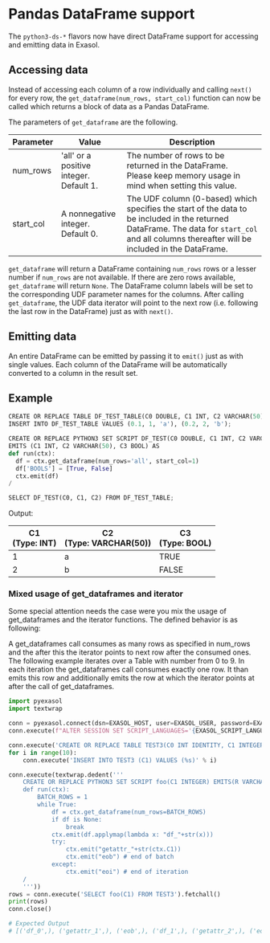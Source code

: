 # Pandas DataFrame support
The `python3-ds-*` flavors now have direct DataFrame support for accessing and emitting data in Exasol.

## Accessing data
Instead of accessing each column of a row individually and calling `next()` for every row, the `get_dataframe(num_rows, start_col)` function can now be called which returns a block of data as a Pandas DataFrame.

The parameters of `get_dataframe` are the following.

| Parameter | Value | Description |
| ----- | ----- | ----- |
| num_rows | 'all' or a positive integer. Default 1. | The number of rows to be returned in the DataFrame.<br>Please keep memory usage in mind when setting this value. |
| start_col | A nonnegative integer. Default 0. | The UDF column (0-based) which specifies the start of the data to be included in the returned DataFrame. The data for `start_col` and all columns thereafter will be included in the DataFrame. |

`get_dataframe` will return a DataFrame containing `num_rows` rows or a lesser number if `num_rows` are not available. If there are zero rows available, `get_dataframe` will return `None`. The DataFrame column labels will be set to the corresponding UDF parameter names for the columns. After calling `get_dataframe`, the UDF data iterator will point to the next row (i.e. following the last row in the DataFrame) just as with `next()`.

## Emitting data
An entire DataFrame can be emitted by passing it to `emit()` just as with single values. Each column of the DataFrame will be  automatically converted to a column in the result set.

## Example
```python
CREATE OR REPLACE TABLE DF_TEST_TABLE(C0 DOUBLE, C1 INT, C2 VARCHAR(50));
INSERT INTO DF_TEST_TABLE VALUES (0.1, 1, 'a'), (0.2, 2, 'b');

CREATE OR REPLACE PYTHON3 SET SCRIPT DF_TEST(C0 DOUBLE, C1 INT, C2 VARCHAR(50))
EMITS (C1 INT, C2 VARCHAR(50), C3 BOOL) AS
def run(ctx):
  df = ctx.get_dataframe(num_rows='all', start_col=1)
  df['BOOLS'] = [True, False]
  ctx.emit(df)
/

SELECT DF_TEST(C0, C1, C2) FROM DF_TEST_TABLE;
```
Output:

| C1<br>(Type: INT) | C2<br>(Type: VARCHAR(50)) | C3<br>(Type: BOOL) |
| --- | --- | --- |
| 1 | a | TRUE |
| 2 | b | FALSE |


### Mixed usage of get_dataframes and iterator

Some special attention needs the case were you mix the usage of get_dataframes and the iterator functions. The defined behavior is as following:

A get_dataframes call consumes as many rows as specified in num_rows and the after this the iterator points to next row after the consumed ones. The following example iterates over a Table with number from 0 to 9. In each iteration the get_dataframes call consumes exactly one row. It than emits this row and additionally emits the row at which the iterator points at after the call of get_dataframes. 

```python
import pyexasol
import textwrap

conn = pyexasol.connect(dsn=EXASOL_HOST, user=EXASOL_USER, password=EXASOL_PASSWORD, compression=True)
conn.execute(f"ALTER SESSION SET SCRIPT_LANGUAGES='{EXASOL_SCRIPT_LANGUAGES}'")

conn.execute('CREATE OR REPLACE TABLE TEST3(C0 INT IDENTITY, C1 INTEGER)')
for i in range(10):
    conn.execute('INSERT INTO TEST3 (C1) VALUES (%s)' % i)

conn.execute(textwrap.dedent('''
    CREATE OR REPLACE PYTHON3 SET SCRIPT foo(C1 INTEGER) EMITS(R VARCHAR(1000)) AS
    def run(ctx):
        BATCH_ROWS = 1
        while True:
            df = ctx.get_dataframe(num_rows=BATCH_ROWS)
            if df is None:
                break
            ctx.emit(df.applymap(lambda x: "df_"+str(x)))
            try:
                ctx.emit("getattr_"+str(ctx.C1))
                ctx.emit("eob") # end of batch
            except:
                ctx.emit("eoi") # end of iteration
    /
    '''))
rows = conn.execute('SELECT foo(C1) FROM TEST3').fetchall()
print(rows)
conn.close()

# Expected Output
# [('df_0',), ('getattr_1',), ('eob',), ('df_1',), ('getattr_2',), ('eob',), ('df_2',), ('getattr_3',), ('eob',), ('df_3',), ('getattr_4',), ('eob',), ('df_4',), ('getattr_5',), ('eob',), ('df_5',), ('getattr_6',), ('eob',), ('df_6',), ('getattr_7',), ('eob',), ('df_7',), ('getattr_8',), ('eob',), ('df_8',), ('getattr_9',), ('eob',), ('df_9',), ('eoi',)]
```


